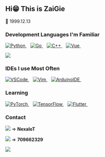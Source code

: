## Hi😁 This is ZaiGie

🎂 1999.12.13

### Development Languages I'm Familiar
<p align='left'>
<a href="#">
  <img alt="Python" src="https://img.shields.io/badge/Python-FFD43B?style=for-the-badge&logo=python&logoColor=blue">
</a>&nbsp;&nbsp;
<a href="#">
  <img alt="Go" src="https://img.shields.io/badge/Go-00ADD8?style=for-the-badge&logo=go&logoColor=white">
</a>&nbsp;&nbsp;
<a href="#">
  <img alt="C++" src="https://img.shields.io/badge/C%2B%2B-00599C?style=for-the-badge&logo=c%2B%2B&logoColor=white">
</a>&nbsp;&nbsp;
<a href="#">
  <img alt="Vue" src="https://img.shields.io/badge/Vue%20js-35495E?style=for-the-badge&logo=vuedotjs&logoColor=4FC08D">
</a>&nbsp;&nbsp;
</p>

<p align="left">
 <img src="https://github-readme-stats.vercel.app/api/top-langs/?username=zaigie&layout=compact&hide=CSS,HTML">
</p>

### IDEs I use Most Often
<p align='left'>
<a href="#">
  <img alt="VSCode" src="https://img.shields.io/badge/VSCode-0078D4?style=for-the-badge&logo=visual%20studio%20code&logoColor=white">
</a>&nbsp;&nbsp;
<a href="#">
  <img alt="Vim" src="https://img.shields.io/badge/VIM-%2311AB00.svg?&style=for-the-badge&logo=vim&logoColor=white">
</a>&nbsp;&nbsp;
<a href="#">
  <img alt="ArduinoIDE" src="https://img.shields.io/badge/Arduino_IDE-00979D?style=for-the-badge&logo=arduino&logoColor=white">
</a>&nbsp;&nbsp;
</p>

### Learning
<p align='left'>
<a href="#">
  <img alt="PyTorch" src="https://img.shields.io/badge/PyTorch-EE4C2C?style=for-the-badge&logo=pytorch&logoColor=white">
</a>&nbsp;&nbsp;
<a href="#">
  <img alt="TensorFlow" src="https://img.shields.io/badge/TensorFlow-FF6F00?style=for-the-badge&logo=tensorflow&logoColor=white">
</a>&nbsp;&nbsp;
<a href="#">
  <img alt="Flutter" src="https://img.shields.io/badge/Flutter-02569B?style=for-the-badge&logo=flutter&logoColor=white">
</a>&nbsp;&nbsp;
</p>

### Contact

![](https://img.shields.io/badge/WeChat-07C160?style=for-the-badge&logo=wechat&logoColor=white)  =>  **NexaIoT**

![](https://img.shields.io/badge/Tencent_QQ-EB1923?style=for-the-badge&logo=TencentQQ&logoColor=white)  =>  **709662329**


<p align="left">
 <img src="https://streak-stats.demolab.com?user=zaigie&theme=vue&hide_border=true">
</p>

<!--a href="https://github.com/zaigie/stream-infer">
  <img align="center" src="https://github-readme-stats.vercel.app/api/pin/?username=zaigie&repo=stream-infer" />
</a-->
